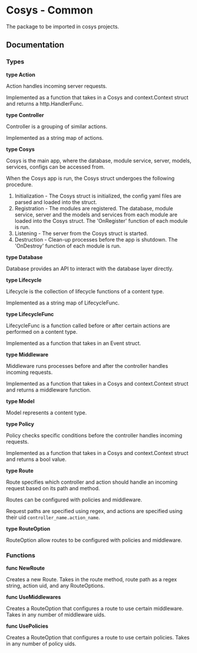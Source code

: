 # Cosys - Common
The package to be imported in cosys projects.

## Documentation

### Types

**type Action**

Action handles incoming server requests. 

Implemented as a function that takes in a Cosys and context.Context struct and returns a http.HandlerFunc. 

**type Controller**

Controller is a grouping of similar actions. 

Implemented as a string map of actions.

**type Cosys**

Cosys is the main app, where the database, module service, server, models, services, configs can be accessed from.

When the Cosys app is run, the Cosys struct undergoes the following procedure.
1. Initialization - The Cosys struct is initialized, the config yaml files are parsed and loaded into the struct.
2. Registration - The modules are registered. The database, module service, server and the models and services from each module are loaded into the Cosys struct. The 'OnRegister' function of each module is run.  
3. Listening - The server from the Cosys struct is started.
4. Destruction - Clean-up processes before the app is shutdown. The 'OnDestroy' function of each module is run.
   
**type Database**

Database provides an API to interact with the database layer directly.

**type Lifecycle**

Lifecycle is the collection of lifecycle functions of a content type.

Implemented as a string map of LifecycleFunc.

**type LifecycleFunc**

LifecycleFunc is a function called before or after certain actions are performed on a content type.

Implemented as a function that takes in an Event struct.

**type Middleware**

Middleware runs processes before and after the controller handles incoming requests.

Implemented as a function that takes in a Cosys and context.Context struct and returns a middleware function.

**type Model**

Model represents a content type.

**type Policy**

Policy checks specific conditions before the controller handles incoming requests.

Implemented as a function that takes in a Cosys and context.Context struct and returns a bool value.

**type Route**

Route specifies which controller and action should handle an incoming request based on its path and method.

Routes can be configured with policies and middleware.

Request paths are specified using regex, and actions are specified using their uid `controller_name.action_name`.

**type RouteOption**

RouteOption allow routes to be configured with policies and middleware.

### Functions

**func NewRoute**

Creates a new Route. Takes in the route method, route path as a regex string, action uid, and any RouteOptions.

**func UseMiddlewares**

Creates a RouteOption that configures a route to use certain middleware. Takes in any number of middleware uids.

**func UsePolicies**

Creates a RouteOption that configures a route to use certain policies. Takes in any number of policy uids.
